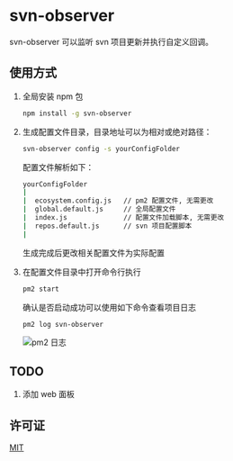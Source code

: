 # svn-observer

svn-observer 可以监听 svn 项目更新并执行自定义回调。

## 使用方式

1. 全局安装 npm 包

   ```bash
   npm install -g svn-observer
   ```

2. 生成配置文件目录，目录地址可以为相对或绝对路径：

    ```bash
    svn-observer config -s yourConfigFolder
    ```

    配置文件解析如下：

    ```bash
    yourConfigFolder
    |
    |  ecosystem.config.js   // pm2 配置文件, 无需更改
    |  global.default.js     // 全局配置文件
    |  index.js              // 配置文件加载脚本, 无需更改
    |  repos.default.js      // svn 项目配置脚本
    |
    ```

    生成完成后更改相关配置文件为实际配置
3. 在配置文件目录中打开命令行执行

    ```bash
    pm2 start
    ```

    确认是否启动成功可以使用如下命令查看项目日志

    ```bash
    pm2 log svn-observer
    ```

    ![pm2 日志](https://s1.ax1x.com/2020/10/30/BYLLvt.png)

## TODO

  1. 添加 web 面板

## 许可证

[MIT](https://choosealicense.com/licenses/mit/)